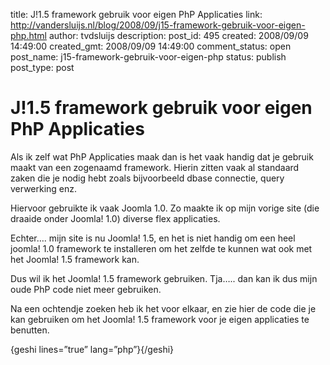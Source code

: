 title: J!1.5 framework gebruik voor eigen PhP Applicaties
link: http://vandersluijs.nl/blog/2008/09/j15-framework-gebruik-voor-eigen-php.html
author: tvdsluijs
description: 
post_id: 495
created: 2008/09/09 14:49:00
created_gmt: 2008/09/09 14:49:00
comment_status: open
post_name: j15-framework-gebruik-voor-eigen-php
status: publish
post_type: post

# J!1.5 framework gebruik voor eigen PhP Applicaties

Als ik zelf wat PhP Applicaties maak dan is het vaak handig dat je gebruik maakt van een zogenaamd framework. Hierin zitten vaak al standaard zaken die je nodig hebt zoals bijvoorbeeld dbase connectie, query verwerking enz.  
  
Hiervoor gebruikte ik vaak Joomla 1.0. Zo maakte ik op mijn vorige site (die draaide onder Joomla! 1.0) diverse flex applicaties.  
  
Echter…. mijn site is nu Joomla! 1.5, en het is niet handig om een heel joomla! 1.0 framework te installeren om het zelfde te kunnen wat ook met het Joomla! 1.5 framework kan.  
  
Dus wil ik het Joomla! 1.5 framework gebruiken. Tja….. dan kan ik dus mijn oude PhP code niet meer gebruiken.  
  
Na een ochtendje zoeken heb ik het voor elkaar, en zie hier de code die je kan gebruiken om het Joomla! 1.5 framework voor je eigen applicaties te benutten.  
  
{geshi lines=”true” lang=”php”}{/geshi}